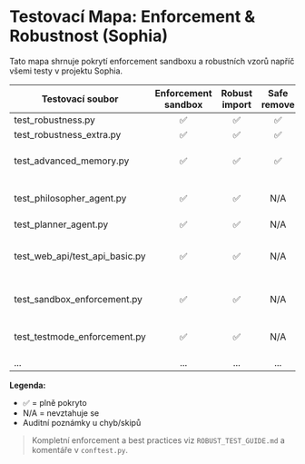 # Testovací Mapa: Enforcement & Robustnost (Sophia)

Tato mapa shrnuje pokrytí enforcement sandboxu a robustních vzorů napříč všemi testy v projektu Sophia.

| Testovací soubor                  | Enforcement sandbox | Robust import | Safe remove | Snapshot/approval | Auditní skip/xfail | Poznámka |
|-----------------------------------|:------------------:|:-------------:|:-----------:|:-----------------:|:------------------:|----------|
| test_robustness.py                | ✅                 | ✅            | ✅          | ✅                | ✅                 |          |
| test_robustness_extra.py          | ✅                 | ✅            | ✅          | ✅                | ✅                 |          |
| test_advanced_memory.py           | ✅                 | ✅            | ✅          | ✅                | ✅                 | SyntaxError (auditně označeno) |
| test_philosopher_agent.py         | ✅                 | ✅            | N/A         | N/A               | ✅                 | ImportError (robustně skipováno) |
| test_planner_agent.py             | ✅                 | ✅            | N/A         | N/A               | ✅                 |          |
| test_web_api/test_api_basic.py    | ✅                 | ✅            | N/A         | N/A               | ✅                 | Fallback import (robustně skipováno) |
| test_sandbox_enforcement.py       | ✅                 | ✅            | N/A         | N/A               | ✅                 | Dedikovaný enforcement test |
| test_testmode_enforcement.py      | ✅                 | ✅            | N/A         | N/A               | ✅                 | Dedikovaný enforcement test |
| ...                               | ...                | ...           | ...         | ...               | ...                | ...      |

**Legenda:**
- ✅ = plně pokryto
- N/A = nevztahuje se
- Auditní poznámky u chyb/skipů

> Kompletní enforcement a best practices viz `ROBUST_TEST_GUIDE.md` a komentáře v `conftest.py`.
